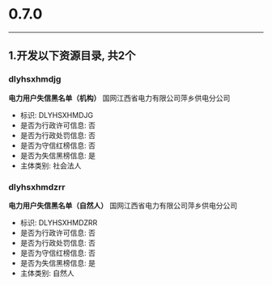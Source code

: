 # 0.7.0

---


## 1.开发以下资源目录, 共2个

### dlyhsxhmdjg

**电力用户失信黑名单（机构）** 国网江西省电力有限公司萍乡供电分公司

* 标识: DLYHSXHMDJG
* 是否为行政许可信息: 否
* 是否为行政处罚信息: 否
* 是否为守信红榜信息: 否
* 是否为失信黑榜信息: 是
* 主体类别: 社会法人

### dlyhsxhmdzrr

**电力用户失信黑名单（自然人）** 国网江西省电力有限公司萍乡供电分公司

* 标识: DLYHSXHMDZRR
* 是否为行政许可信息: 否
* 是否为行政处罚信息: 否
* 是否为守信红榜信息: 否
* 是否为失信黑榜信息: 是
* 主体类别: 自然人